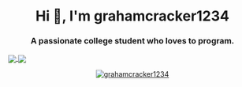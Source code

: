 <h1 align="center">Hi 👋, I'm grahamcracker1234</h1>
<h3 align="center">A passionate college student who loves to program.</h3>

<a href="https://github.com/grahamcracker1234">
  <img align="center" src="https://github-readme-stats.vercel.app/api?username=grahamcracker1234&show_icons=true&count_private=true&include_all_commits=True" />
</a>
<a href="https://github.com/grahamcracker1234">
  <img align="center" src="https://github-readme-streak-stats.herokuapp.com/?user=grahamcracker1234&hide_border=true&include_all_commits=True&count_private=true" />
</a>
<p align="center">
  <a href="https://github.com/grahamcracker1234">
    <img src="https://github-readme-stats.vercel.app/api/top-langs?username=grahamcracker1234&show_icons=true&locale=en&layout=compact" alt="grahamcracker1234"/>
  </a>
</p>
